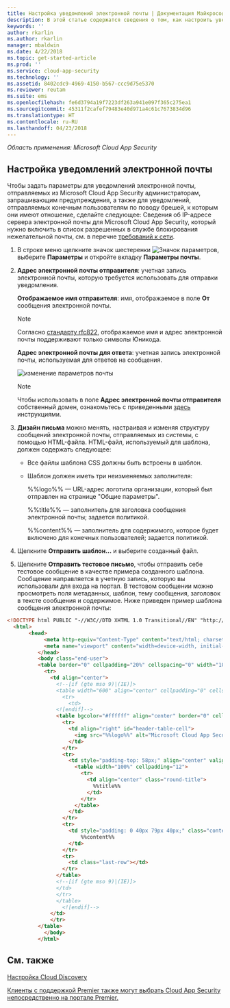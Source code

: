 ```yaml
---
title: Настройка уведомлений электронной почты | Документация Майкрософт
description: В этой статье содержатся сведения о том, как настроить уведомления электронной почты, отправленные из Cloud App Security.
keywords: ''
author: rkarlin
ms.author: rkarlin
manager: mbaldwin
ms.date: 4/22/2018
ms.topic: get-started-article
ms.prod: ''
ms.service: cloud-app-security
ms.technology: ''
ms.assetid: 8402cdc9-4969-4150-b567-ccc9d75e5370
ms.reviewer: reutam
ms.suite: ems
ms.openlocfilehash: fe6d3794a19f7223df263a941e097f365c275ea1
ms.sourcegitcommit: 45311f2cafef79483e40d971a4c61c7673834d96
ms.translationtype: HT
ms.contentlocale: ru-RU
ms.lasthandoff: 04/23/2018
---
```

*Область применения: Microsoft Cloud App Security*


##  <a name="mailsettings"></a> Настройка уведомлений электронной почты  

Чтобы задать параметры для уведомлений электронной почты, отправляемых из Microsoft Cloud App Security администраторам, запрашивающим предупреждения, а также для уведомлений, отправляемых конечным пользователям по поводу брешей, к которым они имеют отношение, сделайте следующее: Сведения об IP-адресе сервера электронной почты для Microsoft Cloud App Security, который нужно включить в список разрешенных в службе блокирования нежелательной почты, см. в перечне [требований к сети](network-requirements.md). 


1. В строке меню щелкните значок шестеренки ![Значок параметров](./media/settings-icon.png "settings icon"), выберите **Параметры** и откройте вкладку **Параметры почты**.  

2. **Адрес электронной почты отправителя**: учетная запись электронной почты, которую требуется использовать для отправки уведомления.  
   
   **Отображаемое имя отправителя**: имя, отображаемое в поле **От** сообщения электронной почты.  
   > [!NOTE]
   > Согласно [стандарту rfc822](http://www.rfc-editor.org/rfc/rfc822.txt), отображаемое имя и адрес электронной почты поддерживают только символы Юникода.

   **Адрес электронной почты для ответа**: учетная запись электронной почты, используемая для ответов на сообщения.  
  
     ![изменение параметров почты](./media/mail-settings-config.png "изменение параметров почты")  

   >[!NOTE]
   >Чтобы использовать в поле **Адрес электронной почты отправителя** собственный домен, ознакомьтесь с приведенными [здесь](https://mandrill.zendesk.com/hc/articles/205582277-How-do-I-add-DNS-records-for-my-sending-domains-) инструкциями.
  
3. **Дизайн письма** можно менять, настраивая и изменяя структуру сообщений электронной почты, отправляемых из системы, с помощью HTML-файла. HTML-файл, используемый для шаблона, должен содержать следующее:  
  
   -   Все файлы шаблона CSS должны быть встроены в шаблон.  
  
   -   Шаблон должен иметь три неизменяемых заполнителя:  
  
        %%logo%% — URL-адрес логотипа организации, который был отправлен на странице "Общие параметры".  
  
        %%title%% — заполнитель для заголовка сообщения электронной почты; задается политикой.  

        %%content%% — заполнитель для содержимого, которое будет включено для конечных пользователей; задается политикой.  
     
4. Щелкните **Отправить шаблон...** и выберите созданный файл. 

5. Щелкните **Отправить тестовое письмо**, чтобы отправить себе тестовое сообщение в качестве примера созданного шаблона. Сообщение направляется в учетную запись, которую вы использовали для входа на портал. В тестовом сообщении можно просмотреть поля метаданных, шаблон, тему сообщения, заголовок в тексте сообщения и содержимое.  Ниже приведен пример шаблона сообщения электронной почты: 



```html
<!DOCTYPE html PUBLIC "-//W3C//DTD XHTML 1.0 Transitional//EN" "http://www.w3.org/TR/xhtml1/DTD/xhtml1-transitional.dtd">
  <html>  
       <head>  
            <meta http-equiv="Content-Type" content="text/html; charset=UTF-8"/>  
            <meta name="viewport" content="width=device-width, initial-scale=1.0"/>  
          </head>  
          <body class="end-user">  
          <table border="0" cellpadding="20%" cellspacing="0" width="100%" id="background-table">  
            <tr>  
              <td align="center">  
                <!--[if (gte mso 9)|(IE)]>  
                <table width="600" align="center" cellpadding="0" cellspacing="0" border="0">  
                  <tr>  
                    <td>  
                <![endif]-->  
                <table bgcolor="#ffffff" align="center" border="0" cellpadding="0" cellspacing="0" style="padding-bottom: 40px;" id="container-table">  
                  <tr>  
                    <td align="right" id="header-table-cell">  
                      <img src="%%logo%%" alt="Microsoft Cloud App Security" id="org-logo" />  
                    </td>  
                  </tr>  
                  <tr>  
                    <td style="padding-top: 58px;" align="center" valign="top">  
                      <table width="100%" cellpadding="12">  
                        <tr>  
                          <td align="center" class="round-title">  
                            %%title%%  
                          </td>  
                        </tr>  
                      </table>  
                    </td>  
                  </tr>  
                  <tr>  
                    <td style="padding: 0 40px 79px 40px;" class="content-table-cell" align="left" valign="top">  
                        %%content%%  
                    </td>  
                  </tr>  
                  <tr>  
                    <td class="last-row"></td>  
                  </tr>  
                </table>  
                <!--[if (gte mso 9)|(IE)]>  
                </td>  
                </tr>  
                </table>  
                  <![endif]-->  
              </td>  
              </tr>  
          </table>  
            </body>  
          </html>  
   ```
  

  
  

  
    
## <a name="see-also"></a>См. также  
[Настройка Cloud Discovery](set-up-cloud-discovery.md)   

[Клиенты с поддержкой Premier также могут выбрать Cloud App Security непосредственно на портале Premier.](https://premier.microsoft.com/)  
  
  